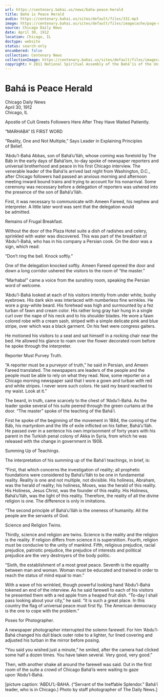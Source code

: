 ```yaml
---
url: https://centenary.bahai.us/news/baha-peace-herald
title: Bahá is Peace Herald
audio: https://centenary.bahai.us/sites/default/files/332.mp3
image: https://centenary.bahai.us/sites/default/files/imagecache/page-main-image/images/press_clippings/04-30-1912%20Chicago%20Daily%20News%20Baha%20is%20Peace%20Herald.png
source: Chicago Daily News
date: April 30, 1912
location: Chicago, IL
doctype: website
status: search-only
encumbered: false
collection: Centenary News
collectionImage: https://centenary.bahai.us/sites/default/files/imagecache/theme-image/main_image/abdulbaha-overview-small_0.jpg
copyright: © 2011 National Spiritual Assembly of the Bahá’ís of the United States
---
```



# Bahá is Peace Herald

Chicago Daily News  
April 30, 1912  
Chicago, IL  



Apostle of Cult Greets Followers Here After They Have Waited Patiently.

“MARHABA” IS FIRST WORD

“Reality, One and Not Multiple,” Says Leader in Explaining Principles of Belief.

‘Abdu’l-Bahá Abbas, son of Bahá’u’lláh, whose coming was foretold by The Báb in the early days of Bahá’ísm, to-day spoke of newspaper reporters and universal brotherhood and peace in his first Chicago interview. The venerable leader of the Bahá’ís arrived last night from Washington, D.C., after Chicago followers had passed an anxious morning and afternoon meeting inward bound trains and trying to account for his nonarrival. Some ceremony was necessary before a delegation of reporters was ushered into the presence of the son of Bahá’u’lláh.

First, it was necessary to communicate with Ameen Fareed, his nephew and interpreter. A little later word was sent that the delegation would be admitted.

Remains of Frugal Breakfast.

Without the door of the Plaza Hotel suite a dish of radishes and celery, sprinkled with water was discovered. This was part of the breakfast of ‘Abdu’l-Bahá, who has in his company a Persian cook. On the door was a sign, which read:

“Don’t ring the bell. Knock softly.”

One of the delegation knocked softly. Ameen Fareed opened the door and down a long corridor ushered the visitors to the room of “the master.”

“Marhaba!” came a voice from the sunshiny room, speaking the Persian word of welcome.

‘Abdu’l-Bahá looked at each of his visitors intently from under white, bushy eyebrows. His dark skin was interlaced with numberless fine wrinkles. He wore a gray-white beard. His forehead was high and surmounted by a fez turban of fawn and cream color. His rather long gray hair hung in a single curl over the nape of his neck and to his shoulder blades. He wore a fawn colored robe with a cream sash, striped with a simple delicate pink and blue stripe, over which was a black garment. On his feet were congress gaiters.

He motioned his visitors to a seat and sat himself in a rocking chair near the bed. He allowed his glance to roam over the flower decorated room before he spoke through the interpreter.

Reporter Must Purvey Truth.

“A reporter must be a purveyor of truth,” he said in Persian, and Ameen Fareed translated. The newspapers are leaders of the people and the people must be able to rely on what they read. Now, some reporter on a Chicago morning newspaper said that I wore a gown and turban with red and white stripes. I never wore such colors. He said my beard reached to my waist. Look at it.”

The beard, in truth, came scarcely to the chest of ‘Abdu’l-Bahá. As the leader spoke several of his suite peered through the green curtains at the door. “The master” spoke of the teaching of the Bahá’í.

First he spoke of the beginning of the movement in 1884, the coming of the Báb, his martyrdom and the life of exile inflicted on his father, Bahá’u’lláh. He passed over in a sentence his own imprisonment of forty years with his parent in the Turkish penal colony of Akka in Syria, from which he was released with the change in government in 1908.

Summing Up of Teachings.

The interpretation of his summing up of the Bahá’í teachings, in brief, is:

“First, that which concerns the investigation of reality; all prophetic foundations were considered by Bahá’u’lláh to be one in fundamental reality. Reality is one and not multiple, not divisible. His holiness, Abraham, was the herald of reality; his holiness, Moses, was the herald of this reality. His Holiness, Jesus Christ, was the founder of this reality. His Holiness, Bahá’u’lláh, was the light of this reality. Therefore, the reality of all the divine religion is one. The difference is only in imitations.

“The second principle of Bahá’u’lláh is the oneness of humanity. All the people are the servants of God.

Science and Religion Twins.

Thirdly, science and religion are twins. Science is the reality and the religion is the reality. If religion differs from science it is superstition. Fourth, religion must be conducive to the unity of mankind. Fifth, religious prejudice, racial prejudice, patriotic prejudice, the prejudice of interests and political prejudice are the very destroyers of the body politic.

“Sixth, the establishment of a most great peace. Seventh is the equality between man and woman. Woman must be educated and trained in order to reach the status of mind equal to man.”

With a wave of his wrinkled, though powerful looking hand ‘Abdu’l-Bahá tokened an end of the interview. As he said farewell to each of his visitors he presented them with a red apple from a heaped fruit dish. “To-day I shall pass looking about your city,” he said. “It is such a great place. In this country the flag of universal peace must first fly. The American democracy is the one to cope with the problem.”

Poses for Photographer.

A newspaper photographer interrupted the solemn farewell. For him ‘Abdu’l-Bahá changed his dull black outer robe to a lighter, fur lined covering and adjusted his turban in the mirror before posing.

“You said you wished just a minute,” he smiled, after the camera had clicked some half a dozen times. You have taken several. Very good, very good.”

Then, with another shake all around the farewell was said. Out in the first room of the suite a crowd of Chicago Bahá’ís were waiting to gaze upon ‘Abdu’l-Bahá.

\[picture caption: ‘ABDU’L-BAHA. (“Servant of the Ineffable Splendor.” Bahá’í leader, who is in Chicago.) Photo by staff photographer of The Daily News.\]